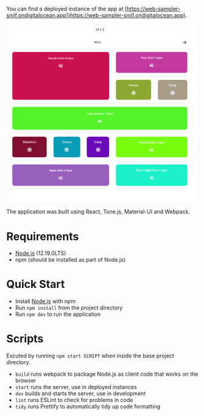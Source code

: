 You can find a deployed instance of the app at [https://web-sampler-sniif.ondigitalocean.app](https://web-sampler-sniif.ondigitalocean.app).

![Screenshot of application](docs/images/sample-table.png?raw=true "Screenshot of application")

The application was built using React, Tone.js, Material-UI and Webpack.

# Requirements

- [Node.js](https://nodejs.org/en/) (12.19.0LTS)
- npm (should be installed as part of Node.js)

# Quick Start

- Install [Node.js](https://nodejs.org/en/) with npm
- Run ```npm install``` from the project directory
- Run ```npm dev``` to run the application

# Scripts

Excuted by running ```npm start SCRIPT``` when inside the base project directory.

- ```build``` runs webpack to package Node.js as client code that works on the browser
- ```start``` runs the server, use in deployed instances
- ```dev``` builds and starts the server, use in development
- ```lint``` runs ESLint to check for problems in code
- ```tidy``` runs Prettify to automatically tidy up code formatting
